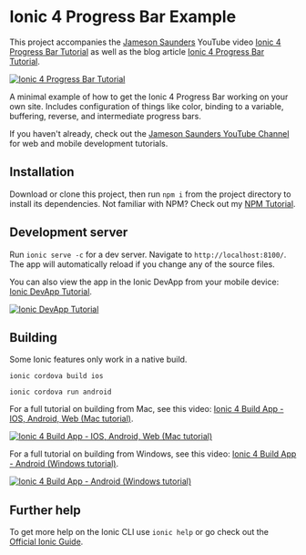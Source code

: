 # Ionic 4 Progress Bar Example

This project accompanies the [Jameson Saunders](https://jamesonsaunders.com) YouTube video [Ionic 4 Progress Bar Tutorial](https://www.youtube.com/watch?v=1_uRexZNrMI) as well as the blog article [Ionic 4 Progress Bar Tutorial](https://blog.jamibot.com/ionic-4-progress-bar).

[![Ionic 4 Progress Bar Tutorial](https://img.youtube.com/vi/1_uRexZNrMI/maxresdefault.jpg)](https://www.youtube.com/watch?v=1_uRexZNrMI)

A minimal example of how to get the Ionic 4 Progress Bar working on your own site. Includes configuration of things like color, binding to a variable, buffering, reverse, and intermediate progress bars.

If you haven't already, check out the [Jameson Saunders YouTube Channel](https://youtube.com/c/JamesonSaunders) for web and mobile development tutorials.

## Installation

Download or clone this project, then run `npm i` from the project directory to install its dependencies. Not familiar with NPM? Check out my [NPM Tutorial](https://www.youtube.com/watch?v=mzs-N5hXGuQ).

## Development server

Run `ionic serve -c` for a dev server. Navigate to `http://localhost:8100/`. The app will automatically reload if you change any of the source files.

You can also view the app in the Ionic DevApp from your mobile device: [Ionic DevApp Tutorial](https://www.youtube.com/watch?v=SAR-7eggWMs).

[![Ionic DevApp Tutorial](https://img.youtube.com/vi/SAR-7eggWMs/maxresdefault.jpg)](https://youtu.be/SAR-7eggWMs)

## Building

Some Ionic features only work in a native build.

`ionic cordova build ios`

`ionic cordova run android`

For a full tutorial on building from Mac, see this video: [Ionic 4 Build App - IOS, Android, Web (Mac tutorial)](https://www.youtube.com/watch?v=B_seja5eHt8).

[![Ionic 4 Build App - IOS, Android, Web (Mac tutorial)](https://img.youtube.com/vi/B_seja5eHt8/maxresdefault.jpg)](https://youtu.be/c3CrC9lL53k)

For a full tutorial on building from Windows, see this video: [Ionic 4 Build App - Android (Windows tutorial)](https://www.youtube.com/watch?v=c7HmwiTtYPE).

[![Ionic 4 Build App - Android (Windows tutorial)](https://img.youtube.com/vi/c7HmwiTtYPE/maxresdefault.jpg)](https://youtu.be/c3CrC9lL53k)

## Further help

To get more help on the Ionic CLI use `ionic help` or go check out the [Official Ionic Guide](https://ionicframework.com/docs/building/starting).
